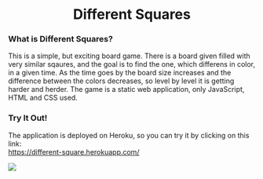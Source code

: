 <center> <h1>Different Squares</h1> </center>

### What is Different Squares?
This is a simple, but exciting board game. There is a board given filled with very similar sqaures, and the goal is to find the one, which differens in color, in a given time. As the time goes by the board size increases and the difference between the colors decreases, so level by level it is getting harder and herder. The game is a static web application, only JavaScript, HTML and CSS used.

### Try It Out!
The application is deployed on Heroku, so you can try it by clicking on this link:
<br>
https://different-square.herokuapp.com/

![](https://github.com/laczkoattilalaszlo/different-square/tree/main/image//home/laczkoattila/Desktop/gameplay_screenshot.png)